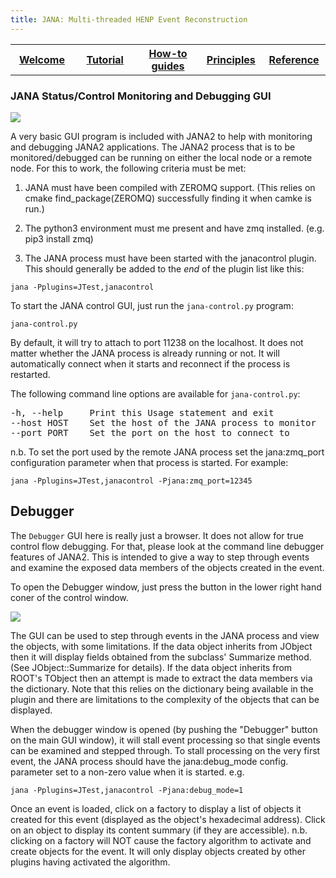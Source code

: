 ```yaml
---
title: JANA: Multi-threaded HENP Event Reconstruction
---
```


<center>
<table border="0" width="100%" align="center">
<TH width="20%"><A href="index.html">Welcome</A></TH>
<TH width="20%"><A href="Tutorial.html">Tutorial</A></TH>
<TH width="20%"><A href="Howto.html">How-to guides</A></TH>
<TH width="20%"><A href="Explanation.html">Principles</A></TH>
<TH width="20%"><A href="Reference.html">Reference</A></TH>
</table>
</center>

### JANA Status/Control Monitoring and Debugging GUI

![](images/JANA_Status_Control_GUI.png)

A very basic GUI program is included with JANA2 to help with monitoring and debugging JANA2 applications.
The JANA2 process that is to be monitored/debugged can be
running on either the local node or a remote node. For this to work, the following criteria must be met:

1. JANA must have been compiled with ZEROMQ support. (This relies
   on cmake find_package(ZEROMQ) successfully finding it when camke
   is run.)

2. The python3 environment must me present and have zmq installed.
   (e.g. pip3 install zmq)

3. The JANA process must have been started with the janacontrol plugin.
   This should generally be added to the *end* of the plugin list
   like this:
   
```
jana -Pplugins=JTest,janacontrol
```

To start the JANA control GUI, just run the `jana-control.py` program:

```
jana-control.py
```

By default, it will try to attach to port 11238 on the localhost. It
does not matter whether the JANA process is already running or not.
It will automatically connect when it starts and reconnect if the process
is restarted.

The following command line options are available for `jana-control.py`:

<pre>
-h, --help     Print this Usage statement and exit
--host HOST    Set the host of the JANA process to monitor
--port PORT    Set the port on the host to connect to
</pre>

n.b. To set the port used by the remote JANA process set the
jana:zmq_port configuration parameter when that process is started.
For example:

```
jana -Pplugins=JTest,janacontrol -Pjana:zmq_port=12345
```

Debugger
--------------

The `Debugger` GUI here is really just a browser. It does not allow 
for true control flow debugging. For that, please look at the command line
debugger features of JANA2. This is intended to give a way to step
through events and examine the exposed data members of the objects
created in the event.

To open the Debugger window, just press the button in the lower
right hand coner of the control window.

![](images/JANA_Debugger_GUI.png)

The GUI can be used to step through events in the JANA process and
view the objects, with some limitations. If the data object inherits
from JObject then it will display fields obtained from the subclass'
Summarize method. (See JObject::Summarize for details). If the data
object inherits from ROOT's TObject then an attempt is made to extract
the data members via the dictionary. Note that this relies on the
dictionary being available in the plugin and there are limitations
to the complexity of the objects that can be displayed.

When the debugger window is opened (by pushing the "Debugger" button
on the main GUI window), it will stall event processing so that single
events can be examined and stepped through. To stall processing on the
very first event, the JANA process should have the jana:debug_mode
config. parameter set to a non-zero value when it is started. e.g.

```
jana -Pplugins=JTest,janacontrol -Pjana:debug_mode=1
```

Once an event is loaded, click on a factory to display a list of 
objects it created for this event (displayed as the object's hexadecimal
address). Click on an object to display its content summary (if they
are accessible). n.b. clicking on a factory will NOT cause the factory
algorithm to activate and create objects for the event. It will only
display objects created by other plugins having activated the algorithm.
